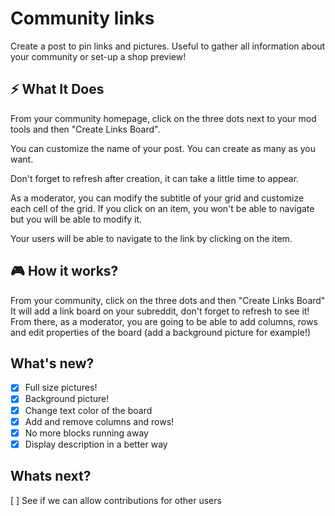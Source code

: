 # Community links
Create a post to pin links and pictures.
Useful to gather all information about your community or set-up a shop preview!

## ⚡️ What It Does
From your community homepage, click on the three dots next to your mod tools and then "Create Links Board".

You can customize the name of your post.
You can create as many as you want.

Don't forget to refresh after creation, it can take a little time to appear.

As a moderator, you can modify the subtitle of your grid and customize each cell of the grid. If you click on an item, you won't be able to navigate but you will be able to modify it.

Your users will be able to navigate to the link by clicking on the item.

## 🎮 How it works?
From your community, click on the three dots and then "Create Links Board"
It will add a link board on your subreddit, don't forget to refresh to see it!
From there, as a moderator, you are going to be able to add columns, rows and edit properties of the board (add a background picture for example!)

## What's new?
* [X] Full size pictures!
* [X] Background picture!
* [X] Change text color of the board
* [X] Add and remove columns and rows!
* [X] No more blocks running away
* [X] Display description in a better way

## Whats next?
[ ] See if we can allow contributions for other users
